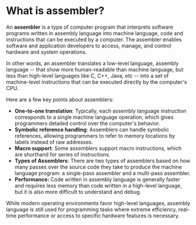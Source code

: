 # What is assembler?

An **assembler** is a type of computer program that interprets software programs written in assembly language into machine language, code and instructions that can be executed by a computer. The assembler enables software and application developers to access, manage, and control hardware and system operations.

In other words, an assembler translates a low-level language, assembly language -- that show more human-readable than machine language, but less than high-level languages like C, C++, Java, etc -- into a set of machine-level instructions that can be executed directly by the computer's CPU.

Here are a few key points about assemblers:

- **One-to-one translation**: Typically, each assembly language instruction corresponds to a single machine language operation, which gives programmers detailed control over the computer's behavior.
- **Symbolic reference handling**: Assemblers can handle symbolic references, allowing programmers to refer to memory locations by labels instead of raw addresses.
- **Macro support**: Some assemblers support macro instructions, which are shorthand for series of instructions.
- **Types of Assemblers**: There are two types of assemblers based on how many passes over the source code they take to produce the machine language program: a single-pass assembler and a multi-pass assembler.
- **Performance:** Code written in assembly language is generally faster and requires less memory than code written in a high-level language, but it is also more difficult to understand and debug.

While modern operating environments favor high-level languages, assembly language is still used for programming tasks where extreme efficiency, real-time performance or access to specific hardware features is necessary.

